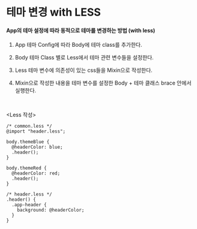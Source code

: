 # 테마 변경 with LESS

#### App의 테마 설정에 따라 동적으로 테마를 변경하는 방법 (with less)

1. App 테마 Config에 따라 Body에 테마 class를 추가한다.

2. Body 테마 Class 별로 Less에서 테마 관련 변수들을 설정한다.

3. Less 테마 변수에 의존성이 있는 css들을 Mixin으로 작성한다.

4. Mixin으로 작성한 내용을 테마 변수를 설정한 Body + 테마 클래스 brace 안에서 실행한다. 

<br>

<Less 작성>
```less
/* common.less */
@import "header.less";

body.themeBlue {
  @headerColor: blue;
  .header();
}

body.themeRed {
  @headerColor: red;
  .header();
}

/* header.less */
.header() {
  .app-header {
    background: @headerColor;
  }
}
```